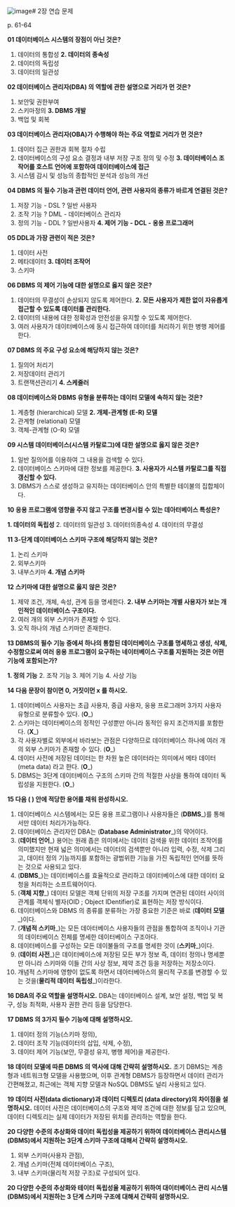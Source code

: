 ![image](https://github.com/user-attachments/assets/74734564-c6b5-48bd-a66c-d298addb0553)# 2장 연습 문제

p. 61-64

**01 데이터베이스 시스템의 장점이 아닌 것은?**

1. 데이터의 통합성
**2. 데이터의 종속성**
3. 데이터의 독립성
4. 데이터의 일관성

**02 데이터베이스 관리자(DBA) 의 역할에 관한 설명으로 거리가 먼 것은?**

1. 보안및 권한부여
2. 스키마정의
**3. DBMS 개발**
4. 백업 및 회복

**03 데이터베이스 관리자(OBA)가 수행해야 하는 주요 역할로 거리가 먼 것은?**

1. 데이터 집근 권한과 회복 절차 수립
2. 데이터베이스의 구성 요소 결정과 내부 저장 구조 정의 및 수정
**3. 데이터베이스 조작어를 호스트 언어에 포함하여 데이터베이스에 접근**
4. 시스템 감시 및 성능의 종합적인 분석과 성능의 개선

**04 DBMS 의 필수 기능과 관런 데이터 언어, 관련 사용자의 종류가 바르게 연결된 것은?**

1. 저장 기능 - DSL ? 일반 사용자
2. 조작 기능 ? DML - 데이터베이스 관리자
3. 정의 기능 - DDL ? 일반사용자
**4. 제어 기능 - DCL - 옹용 프로그래머**

**05 DDL과 가장 관련이 적은 것은?**

1. 데이터 사전
2. 메타데이터
**3. 데이터 조작어**
4. 스키마

**06 DBMS 의 제어 기능에 대한 설명으로 옳지 않은 것은?**

1. 데이터의 무결성이 손상되지 않도록 제어한다.
**2. 모든 사용자가 제한 없이 자유롭게 접근할 수 있도록 데이터를 관리한다.**
3. 데이터의 내용에 대한 정확성과 안전성을 유지할 수 있도록 제어한다.
4. 여러 사용자가 데이터베이스에 동시 접근하여 데이터를 처리하기 위한 병행 제어를 한다.

**07 DBMS 의 주요 구성 요소에 해당하지 않는 것은?**

1. 질의어 처리기
2. 저장데이터 관리기
3. 트랜잭션관리기
**4. 스케줄러**

**08 데이터베이스와 DBMS 유형을 분류하는 데이터 모델에 속하지 않는 것은?**

1. 계층형 (hierarchical) 모델
**2. 개체-관계형 (E-R) 모델**
3. 관계형 (relational) 모델
4. 객체-관계형 (O-R) 모델

**09 시스템 데이터베이스(시스템 카탈로그)에 대한 설명으로 옳지 않은 것은?**

1. 일반 질의어를 이용하여 그 내용을 검색할 수 있다.
2. 데이터베이스 스키마에 대한 정보를 제공한다.
**3. 사용자가 시스템 카탈로그를 직접 갱신할 수 있다.**
4. DBMS가 스스로 생성하고 유지하는 데이터베이스 안의 특별한 테이불의 집합체이다.

**10 응용 프로그램에 영향을 주지 않고 구조를 변경시컬 수 있는 데아터베이스 특성은?**

**1. 데이터의 독립성**
2. 데이터의 일관성
3. 데이터의종속성
4. 데이터의 무결성

**11 3-단계 데이터베이스 스키마 구조에 해당하지 않는 것은?**

1. 논리 스키마
2. 외부스키마
3. 내부스키마
**4. 개념 스키마**

**12 스키마에 대한 설명으로 옳지 않은 것은?**

1. 제약 조건, 개체, 속성, 관계 등을 명세한다.
**2. 내부 스키마는 개별 사용자가 보는 개인적인 데이터베이스 구조이다.**
3. 여러 개의 외부 스키마가 존재할 수 있다.
4. 오직 하나의 개념 스키마만 존재한다.

**13 DBMS의 필수 기능 중에셔 하나의 통합된 데이터베이스 구조를 명세하고 생성, 삭제, 수정함으로써 여러 응용 프로그램이 요구하는 네이터베이스 구조를 지원하는 것은 어떤 기능에 포함되는가?**

**1. 정의 기능**
2. 조작 기능
3. 제어 기능
4. 사상 기능

**14 다음 문장이 참이면 0, 거짓이먼 x 를 하시오.**

1. 데이터베이스 사용자는 초급 사용자, 중급 사용자, 웅용 프로그래머 3가지 사용자 유형으로 분류할수 있다. (__O___)
2. 스키마는 데이터베이스의 정적인 구성뿐만 아니라 동적인 유지 조건까지를 포함한다. (__X___)
3. 각 사용자별로 외부에서 바라보는 관점은 다양하므로 데이터베이스 하나에 여러 개의 외부 스키마가 존재할 수 있다. (__O___)
4. 데이터 사전에 저장된 데이터는 한 차원 높은 데이터라는 의미에서 메타 데이터 (meta data) 라고 한다. (__O___)
5. DBMS는 3단계 데이터베이스 구조의 스키마 간의 적절한 사상을 통하여 데이터 독립성을 지원한다. (__O___)

**15 다음 ( ) 안에 적당한 용어를 채워 완성하시오.**

1. 데이터베이스 시스템에서는 모든 웅용 프로그램이나 사용자들은 (__DBMS___)를 통해서만 데이터 처리가가능하다.
2. 데이터베이스 관리자인 DBA는 (__Database Administrator___)의 약어이다.
3. (__데이터 언어___) 용어는 원래 좁은 의미에서는 데이터 검색을 위한 데이터 조작어를 의미했지만 현재 넓은 의미에서는 데이터의 검색뿐만 아니라 입력, 수정, 삭제 그리고, 데이터 정의 기능까지를 포함하는 광범위한 기능을 가진 독립적인 언어를 뜻하는 것으로 사용되고 있다.
4. (__DBMS___)는 데이터베이스를 효율적으로 관리하고 데이터베이스에 대한 데이터 요청을 처리하는 소프트웨어이다.
5. (__객체 지향___) 데이터 모델은 객체 단위의 저장 구조를 가지며 연관된 데이터 사이의 관계를 객체식 별자(OID ; Object IDentifier)로 표현하는 저장 방식이다.
6. 데이터베이스와 DBMS 의 종류를 분류하는 가장 중요한 기준은 바로 (__데이터 모델___)이다.
7. (__개념적 스키마___)는 모든 데아터베이스 사용자들의 관점을 통합하여 조직이나 기관의 데이터베이스 전체를 명세한 데이터베이스 구조아다.
8. 데이터베이스를 구성하는 모든 데이불들의 구조를 명세한 것이 (__스키마___)이다.
9. (__데이터 사전___)은 데이터베이스에 저장된 모든 부가 정보 즉, 데이터 정의나 명세뿐만 아니라 스키마와 이들 간의 사상 정보, 제약 조건 등을 저장하는 저장소이다.
10. 개념적 스키마에 영향이 없도록 하면서 데아터베아스의 물리적 구조를 변경할 수 있는 것을(__물리적 데이터 독립성___)이라한다.

**16 DBA의 주요 역할을 설명하시오.**
DBA는 데이터베이스 설계, 보안 설정, 백업 및 복구, 성능 최적화, 사용자 권한 관리 등을 담당한다.

**17 DBMS 의 3가지 필수 기능에 대해 설명하시오.**

1. 데이터 정의 기능(스키마 정의),
2. 데이터 조작 기능(데이터의 삽입, 삭제, 수정),
3. 데이터 제어 기능(보안, 무결성 유지, 병행 제어)을 제공한다.

**18 데이터 모델에 따른 DBMS 의 역사에 대해 간략히 설명하시오.**
초기 DBMS는 계층형과 네트워크형 모델을 사용했으며, 이후 관계형 DBMS가 등장하면서 데이터 관리가 간편해졌고, 최근에는 객체 지향 모델과 NoSQL DBMS도 널리 사용되고 있다.

**19 데이터 사전(data dictionary)과 데이터 디렉토리 (data directory)의 차이점을 설명하시오.**
데이터 사전은 데이터베이스의 구조와 제약 조건에 대한 정보를 담고 있으며, 데이터 디렉토리는 실제 데이터가 저장된 위치를 관리하는 역할을 한다.


**20 다양한 수준의 추상화와 데이터 독립성을 제공하기 위하여 데이터베이스 관리시스템(DBMS)에서 지원하는 3단계 스키마 구조에 대해서 간략히 설명하시오.**

1. 외부 스키마(사용자 관점),
2. 개념 스키마(전체 데이터베이스 구조),
3. 내부 스키마(물리적 저장 구조)로 구성되어 있다.




















**20 다양한 수준의 추상화와 테이터 독립성율 제공하기 위하여 대이터베이스 관리 시스템 (DBMS)에서 지원하는 3 단계 스키마 구조에 대해셔 간략히 설명하시오.**
